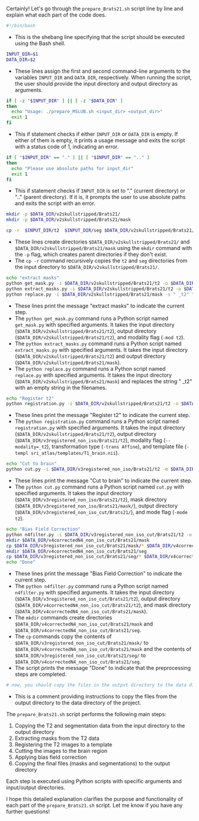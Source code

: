 Certainly! Let's go through the `prepare_Brats21.sh` script line by line and explain what each part of the code does.

```bash
#!/bin/bash
```
- This is the shebang line specifying that the script should be executed using the Bash shell.

```bash
INPUT_DIR=$1
DATA_DIR=$2
```
- These lines assign the first and second command-line arguments to the variables `INPUT_DIR` and `DATA_DIR`, respectively. When running the script, the user should provide the input directory and output directory as arguments.

```bash
if [ -z "$INPUT_DIR" ] || [ -z "$DATA_DIR" ] 
then
  echo "Usage: ./prepare_MSLUB.sh <input_dir> <output_dir>"
  exit 1
fi
```
- This if statement checks if either `INPUT_DIR` or `DATA_DIR` is empty. If either of them is empty, it prints a usage message and exits the script with a status code of 1, indicating an error.

```bash
if [ "$INPUT_DIR" == "." ] || [ "$INPUT_DIR" == ".." ]
then
  echo "Please use absolute paths for input_dir"
  exit 1
fi  
```
- This if statement checks if `INPUT_DIR` is set to "." (current directory) or ".." (parent directory). If it is, it prompts the user to use absolute paths and exits the script with an error.

```bash
mkdir -p $DATA_DIR/v2skullstripped/Brats21/
mkdir -p $DATA_DIR/v2skullstripped/Brats21/mask

cp -r  $INPUT_DIR/t2  $INPUT_DIR/seg $DATA_DIR/v2skullstripped/Brats21/
```
- These lines create directories `$DATA_DIR/v2skullstripped/Brats21/` and `$DATA_DIR/v2skullstripped/Brats21/mask` using the `mkdir` command with the `-p` flag, which creates parent directories if they don't exist.
- The `cp -r` command recursively copies the `t2` and `seg` directories from the input directory to `$DATA_DIR/v2skullstripped/Brats21/`.

```bash
echo "extract masks"
python get_mask.py -i $DATA_DIR/v2skullstripped/Brats21/t2 -o $DATA_DIR/v2skullstripped/Brats21/t2 -mod t2 
python extract_masks.py -i $DATA_DIR/v2skullstripped/Brats21/t2 -o $DATA_DIR/v2skullstripped/Brats21/mask
python replace.py -i $DATA_DIR/v2skullstripped/Brats21/mask -s " _t2" ""
```
- These lines print the message "extract masks" to indicate the current step.
- The `python get_mask.py` command runs a Python script named `get_mask.py` with specified arguments. It takes the input directory (`$DATA_DIR/v2skullstripped/Brats21/t2`), output directory (`$DATA_DIR/v2skullstripped/Brats21/t2`), and modality flag (`-mod t2`).
- The `python extract_masks.py` command runs a Python script named `extract_masks.py` with specified arguments. It takes the input directory (`$DATA_DIR/v2skullstripped/Brats21/t2`) and output directory (`$DATA_DIR/v2skullstripped/Brats21/mask`).
- The `python replace.py` command runs a Python script named `replace.py` with specified arguments. It takes the input directory (`$DATA_DIR/v2skullstripped/Brats21/mask`) and replaces the string " _t2" with an empty string in the filenames.

```bash
echo "Register t2"
python registration.py -i $DATA_DIR/v2skullstripped/Brats21/t2 -o $DATA_DIR/v3registered_non_iso/Brats21/t2 --modality=_t2 -trans Affine -templ sri_atlas/templates/T1_brain.nii
```
- These lines print the message "Register t2" to indicate the current step.
- The `python registration.py` command runs a Python script named `registration.py` with specified arguments. It takes the input directory (`$DATA_DIR/v2skullstripped/Brats21/t2`), output directory (`$DATA_DIR/v3registered_non_iso/Brats21/t2`), modality flag (`--modality=_t2`), transformation type (`-trans Affine`), and template file (`-templ sri_atlas/templates/T1_brain.nii`).

```bash
echo "Cut to brain"
python cut.py -i $DATA_DIR/v3registered_non_iso/Brats21/t2 -m $DATA_DIR/v3registered_non_iso/Brats21/mask/ -o $DATA_DIR/v3registered_non_iso_cut/Brats21/ -mode t2
```
- These lines print the message "Cut to brain" to indicate the current step.
- The `python cut.py` command runs a Python script named `cut.py` with specified arguments. It takes the input directory (`$DATA_DIR/v3registered_non_iso/Brats21/t2`), mask directory (`$DATA_DIR/v3registered_non_iso/Brats21/mask/`), output directory (`$DATA_DIR/v3registered_non_iso_cut/Brats21/`), and mode flag (`-mode t2`).

```bash
echo "Bias Field Correction"
python n4filter.py -i $DATA_DIR/v3registered_non_iso_cut/Brats21/t2 -o $DATA_DIR/v4correctedN4_non_iso_cut/Brats21/t2 -m $DATA_DIR/v4correctedN4_non_iso_cut/Brats21/mask
mkdir $DATA_DIR/v4correctedN4_non_iso_cut/Brats21/mask
cp $DATA_DIR/v3registered_non_iso_cut/Brats21/mask/* $DATA_DIR/v4correctedN4_non_iso_cut/Brats21/mask
mkdir $DATA_DIR/v4correctedN4_non_iso_cut/Brats21/seg
cp $DATA_DIR/v3registered_non_iso_cut/Brats21/seg/* $DATA_DIR/v4correctedN4_non_iso_cut/Brats21/seg
echo "Done"
```
- These lines print the message "Bias Field Correction" to indicate the current step.
- The `python n4filter.py` command runs a Python script named `n4filter.py` with specified arguments. It takes the input directory (`$DATA_DIR/v3registered_non_iso_cut/Brats21/t2`), output directory (`$DATA_DIR/v4correctedN4_non_iso_cut/Brats21/t2`), and mask directory (`$DATA_DIR/v4correctedN4_non_iso_cut/Brats21/mask`).
- The `mkdir` commands create directories `$DATA_DIR/v4correctedN4_non_iso_cut/Brats21/mask` and `$DATA_DIR/v4correctedN4_non_iso_cut/Brats21/seg`.
- The `cp` commands copy the contents of `$DATA_DIR/v3registered_non_iso_cut/Brats21/mask/` to `$DATA_DIR/v4correctedN4_non_iso_cut/Brats21/mask` and the contents of `$DATA_DIR/v3registered_non_iso_cut/Brats21/seg/` to `$DATA_DIR/v4correctedN4_non_iso_cut/Brats21/seg`.
- The script prints the message "Done" to indicate that the preprocessing steps are completed.

```bash
# now, you should copy the files in the output directory to the data directory of the project
```
- This is a comment providing instructions to copy the files from the output directory to the data directory of the project.

The `prepare_Brats21.sh` script performs the following main steps:
1. Copying the T2 and segmentation data from the input directory to the output directory
2. Extracting masks from the T2 data
3. Registering the T2 images to a template
4. Cutting the images to the brain region
5. Applying bias field correction
6. Copying the final files (masks and segmentations) to the output directory

Each step is executed using Python scripts with specific arguments and input/output directories.

I hope this detailed explanation clarifies the purpose and functionality of each part of the `prepare_Brats21.sh` script. Let me know if you have any further questions!